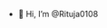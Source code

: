 - 👋 Hi, I’m @Rituja0108


<!---
Rituja0108/Rituja0108 is a ✨ special ✨ repository because its `README.md` (this file) appears on your GitHub profile.
You can click the Preview link to take a look at your changes.
--->
